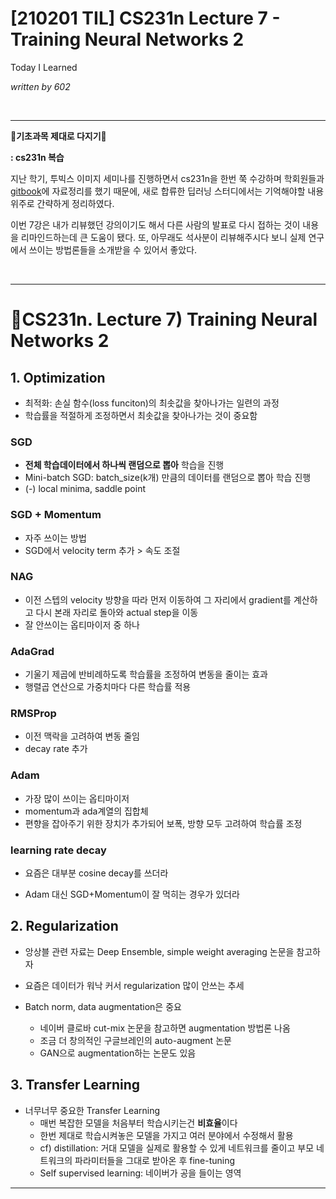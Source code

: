 # [210201 TIL] CS231n Lecture 7 - Training Neural Networks 2

Today I Learned

_written by 602_

<br/>



---

**📕기초과목 제대로 다지기📕**

**: cs231n 복습**



지난 학기, 투빅스 이미지 세미나를 진행하면서 cs231n을 한번 쭉 수강하며 학회원들과 [gitbook](https://tobigs-staff.gitbook.io/-1/)에 자료정리를 했기 때문에, 새로 합류한 딥러닝 스터디에서는 기억해야할 내용 위주로 간략하게 정리하였다.

이번 7강은 내가 리뷰했던 강의이기도 해서 다른 사람의 발표로 다시 접하는 것이 내용을 리마인드하는데 큰 도움이 됐다. 또, 아무래도 석사분이 리뷰해주시다 보니 실제 연구에서 쓰이는 방법론들을 소개받을 수 있어서 좋았다.

 

<br/>



---

# 👀CS231n. Lecture 7) Training Neural Networks 2



## 1. Optimization

- 최적화: 손실 함수(loss funciton)의 최솟값을 찾아나가는 일련의 과정
- 학습률을 적절하게 조정하면서 최솟값을 찾아나가는 것이 중요함



### SGD

- **전체 학습데이터에서 하나씩 랜덤으로 뽑아** 학습을 진행
- Mini-batch SGD: batch_size(k개) 만큼의 데이터를 랜덤으로 뽑아 학습 진행
- (-) local minima, saddle point



### SGD + Momentum

- 자주 쓰이는 방법
- SGD에서 velocity term 추가 > 속도 조절



### NAG

- 이전 스텝의 velocity 방향을 따라 먼저 이동하여 그 자리에서 gradient를 계산하고 다시 본래 자리로 돌아와 actual step을 이동
- 잘 안쓰이는 옵티마이저 중 하나



### AdaGrad

- 기울기 제곱에 반비례하도록 학습률을 조정하여 변동을 줄이는 효과
- 행렬곱 연산으로 가중치마다 다른 학습률 적용



### RMSProp

- 이전 맥락을 고려하여 변동 줄임
- decay rate 추가



### Adam

- 가장 많이 쓰이는 옵티마이저
- momentum과 ada계열의 집합체
- 편향을 잡아주기 위한 장치가 추가되어 보폭, 방향 모두 고려하여 학습률 조정



### learning rate decay

- 요즘은 대부분 cosine decay를 쓰더라

- Adam 대신 SGD+Momentum이 잘 먹히는 경우가 있더라





## 2. Regularization



- 앙상블 관련 자료는 Deep Ensemble, simple weight averaging 논문을 참고하자

- 요즘은 데이터가 워낙 커서  regularization 많이 안쓰는 추세
- Batch norm, data augmentation은 중요
  - 네이버 클로바 cut-mix 논문을 참고하면 augmentation 방법론 나옴
  - 조금 더 창의적인 구글브레인의 auto-augment 논문
  - GAN으로 augmentation하는 논문도 있음





## 3. Transfer Learning

- 너무너무 중요한 Transfer Learning
  - 매번 복잡한 모델을 처음부터 학습시키는건 **비효율**이다
  - 한번 제대로 학습시켜놓은 모델을 가지고 여러 분야에서 수정해서 활용
  - cf) distillation: 거대 모델을 실제로 활용할 수 있게 네트워크를 줄이고 부모 네트워크의 파라미터들을 그대로 받아온 후 fine-tuning
  - Self supervised learning: 네이버가 공을 들이는 영역

---

